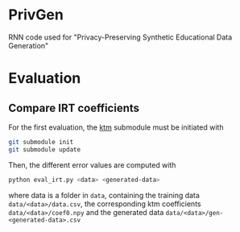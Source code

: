 # PrivGen
RNN code used for "Privacy-Preserving Synthetic Educational Data Generation"

# Evaluation

## Compare IRT coefficients

For the first evaluation, the [ktm](https://github.com/jilljenn/ktm) submodule must be initiated with

```bash
git submodule init
git submodule update
```

Then, the different error values are computed with

```bash
python eval_irt.py <data> <generated-data>
```

where data is a folder in `data`, containing the training data `data/<data>/data.csv`, the corresponding ktm coefficients `data/<data>/coef0.npy` and the generated data `data/<data>/gen-<generated-data>.csv`
